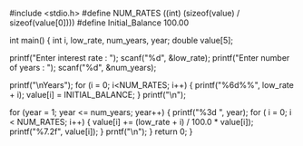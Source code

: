 #include <stdio.h>
#define NUM_RATES ((int) (sizeof(value) / sizeof(value[0])))
#define Initial_Balance 100.00

int main()
{
  int i, low_rate, num_years, year;
  double value[5];
  
  printf("Enter interest rate : ");
  scanf("%d", &low_rate);
  printf("Enter number of years : ");
  scanf("%d", &num_years);
  
  printf("\nYears");
  for (i = 0; i<NUM_RATES; i++) {
    printf("%6d%%", low_rate + i);
    value[i] = INITIAL_BALANCE;
  }
  printf("\n");
  
  for (year = 1; year <= num_years; year++) {
    printf("%3d   ", year);
    for ( i = 0; i < NUM_RATES; i++) {
      value[i] += (low_rate + i) / 100.0 * value[i]);
      printf("%7.2f", value[i]);
    }
    prntf("\n");
  } 
  return 0;
}

